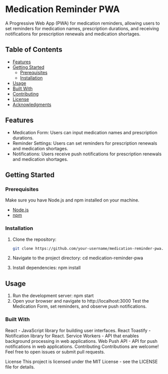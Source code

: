 # Medication Reminder PWA

A Progressive Web App (PWA) for medication reminders, allowing users to set reminders for medication names, prescription durations, and receiving notifications for prescription renewals and medication shortages.

## Table of Contents

- [Features](#features)
- [Getting Started](#getting-started)
  - [Prerequisites](#prerequisites)
  - [Installation](#installation)
- [Usage](#usage)
- [Built With](#built-with)
- [Contributing](#contributing)
- [License](#license)
- [Acknowledgments](#acknowledgments)

## Features

- Medication Form: Users can input medication names and prescription durations.
- Reminder Settings: Users can set reminders for prescription renewals and medication shortages.
- Notifications: Users receive push notifications for prescription renewals and medication shortages.

## Getting Started

### Prerequisites

Make sure you have Node.js and npm installed on your machine.

- [Node.js](https://nodejs.org/)
- [npm](https://www.npmjs.com/)

### Installation

1. Clone the repository:

   ```bash
   git clone https://github.com/your-username/medication-reminder-pwa.git
   ```

2. Navigate to the project directory:
   cd medication-reminder-pwa
3. Install dependencies:
   npm install

## Usage

1. Run the development server:
   npm start
2. Open your browser and navigate to http://localhost:3000
   Test the Medication Form, set reminders, and observe push notifications.

### Built With

React - JavaScript library for building user interfaces.
React Toastify - Notification library for React.
Service Workers - API that enables background processing in web applications.
Web Push API - API for push notifications in web applications.
Contributing
Contributions are welcome! Feel free to open issues or submit pull requests.

License
This project is licensed under the MIT License - see the LICENSE file for details.
